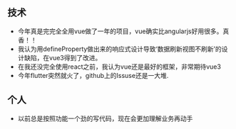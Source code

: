 ## 技术

- 今年真是完完全全用vue做了一年的项目，vue确实比angularjs好用很多。真香！！
- 我认为用defineProperty做出来的响应式设计导致‘数据刷新视图不刷新’的设计缺陷，在vue3得到了改进。
- 在我还没完全使用react之前，我认为vue还是最好的框架，非常期待vue3
- 今年flutter突然就火了，github上的Issuse还是一大堆.

## 个人

- 以前总是按照功能一个劲的写代码，现在会更加理解业务再动手



